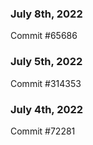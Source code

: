 ### July 8th, 2022

Commit #65686

### July 5th, 2022

Commit #314353


### July 4th, 2022

Commit #72281
